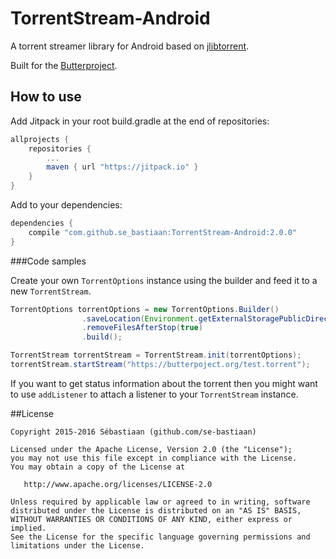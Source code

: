 TorrentStream-Android
======

A torrent streamer library for Android based on [jlibtorrent](https://github.com/frostwire/frostwire-jlibtorrent).

Built for the [Butterproject](https://github.com/butterproject/butter-android).

## How to use

Add Jitpack in your root build.gradle at the end of repositories:
```groovy
allprojects {
    repositories {
        ...
        maven { url "https://jitpack.io" }
    }
}
```

Add to your dependencies:

```groovy
dependencies {
    compile "com.github.se_bastiaan:TorrentStream-Android:2.0.0"
}
```

###Code samples

Create your own `TorrentOptions` instance using the builder and feed it to a new `TorrentStream`.

```java
TorrentOptions torrentOptions = new TorrentOptions.Builder()
                .saveLocation(Environment.getExternalStoragePublicDirectory(Environment.DIRECTORY_DOWNLOADS))
                .removeFilesAfterStop(true)
                .build();

TorrentStream torrentStream = TorrentStream.init(torrentOptions);
torrentStream.startStream("https://butterpoject.org/test.torrent");
```

If you want to get status information about the torrent then you might want to use `addListener` to attach a listener to your `TorrentStream` instance.

##License

    Copyright 2015-2016 Sébastiaan (github.com/se-bastiaan)

    Licensed under the Apache License, Version 2.0 (the "License");
    you may not use this file except in compliance with the License.
    You may obtain a copy of the License at

       http://www.apache.org/licenses/LICENSE-2.0

    Unless required by applicable law or agreed to in writing, software
    distributed under the License is distributed on an "AS IS" BASIS,
    WITHOUT WARRANTIES OR CONDITIONS OF ANY KIND, either express or implied.
    See the License for the specific language governing permissions and
    limitations under the License.